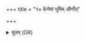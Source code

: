 +++
title = "१० केनेमां भूमिम् और्णोत्"

+++
<details><summary>मूलम् (GR)</summary>

केनेमां भूमिम् और्णोत्  
केन पर्य् अभवद् दिवम् ।  
केनाभि मह्ना पर्वतान्  
केन कर्माणि पूरुषः ॥
</details>